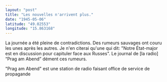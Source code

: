 ```yaml
---
layout: "post"
title: "Les nouvelles n'arrivent plus."
date: "1945-05-06"
latitude: "49.02553"
longitude: "15.863168"
---
```


La journée a été pleine de contradictions. Des rumeurs sauvages ont couru les unes après les autres. Je n'en citerai qu'une qui dit: "Notre État-major est en discussion pour capituler face aux Russes". Le journal de [la radio] “Prag am Abend” dément ces rumeurs.


<div class="histoire"></div>

<div class="commentaire">"Prag am Abend" est une station de radio faisant office de service de propagande</div>